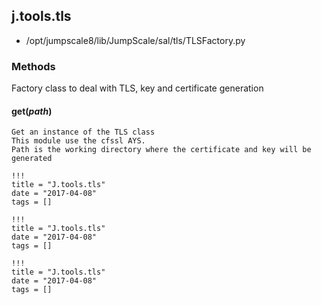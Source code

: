 <!-- toc -->
## j.tools.tls

- /opt/jumpscale8/lib/JumpScale/sal/tls/TLSFactory.py

### Methods

Factory class to deal with TLS, key and certificate generation

#### get(*path*) 

```
Get an instance of the TLS class
This module use the cfssl AYS.
Path is the working directory where the certificate and key will be generated

```


```
!!!
title = "J.tools.tls"
date = "2017-04-08"
tags = []
```

```
!!!
title = "J.tools.tls"
date = "2017-04-08"
tags = []
```

```
!!!
title = "J.tools.tls"
date = "2017-04-08"
tags = []
```
